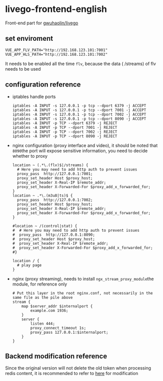 # livego-frontend-english

Front-end part for [gwuhaolin/livego](https://github.com/gwuhaolin/livego)

## set enviroment

```dotenv
VUE_APP_FLV_PATH="http://192.168.123.101:7001"
VUE_APP_HLS_PATH="http://192.168.123.101:7002"
```

It needs to be enabled all the time `flv`, because the data ( /streams) of flv needs to be used

## configuration reference

- iptables handle ports

    ```shell
    iptables -A INPUT -s 127.0.0.1 -p tcp --dport 6379 -j ACCEPT
    iptables -A INPUT -s 127.0.0.1 -p tcp --dport 7001 -j ACCEPT
    iptables -A INPUT -s 127.0.0.1 -p tcp --dport 7002 -j ACCEPT
    iptables -A INPUT -s 127.0.0.1 -p tcp --dport 8090 -j ACCEPT
    iptables -A INPUT -p TCP --dport 6379 -j REJECT
    iptables -A INPUT -p TCP --dport 7001 -j REJECT
    iptables -A INPUT -p TCP --dport 7002 -j REJECT
    iptables -A INPUT -p TCP --dport 8090 -j REJECT
    ```
  
- nginx configuration (proxy interface and video), it should be noted that `8090`the port will expose sensitive information, you need to decide whether to proxy

    ```editorconfig
    location ~ (.*\.(flv)$|/streams) {
      # Here you may need to add http auth to prevent issues
      proxy_pass  http://127.0.0.1:7001;
      proxy_set_header Host $proxy_host;
      proxy_set_header X-Real-IP $remote_addr;
      proxy_set_header X-Forwarded-For $proxy_add_x_forwarded_for;
    }
    location ~ .*\.(m3u8|ts)$ {
      proxy_pass  http://127.0.0.1:7002;
      proxy_set_header Host $proxy_host;
      proxy_set_header X-Real-IP $remote_addr;
      proxy_set_header X-Forwarded-For $proxy_add_x_forwarded_for;
    }
    
    #location ~ /(control|stat) {
    #  # Here you may need to add http auth to prevent issues
    #  proxy_pass  http://127.0.0.1:8090;
    #  proxy_set_header Host $proxy_host;
    #  proxy_set_header X-Real-IP $remote_addr;
    #  proxy_set_header X-Forwarded-For $proxy_add_x_forwarded_for;
    #}
    
    location / {
      # play page
    }
    ``` 

- nginx (proxy streaming), needs to install `ngx_stream_proxy_module`the module, for reference only

    ```editorconfig
    # Put this layer in the root nginx.conf, not necessarily in the same file as the pile above
    stream {
        map $server_addr $internalport {
            example.com 1936;
        }
        server {
            listen 444;
            proxy_connect_timeout 1s;
            proxy_pass 127.0.0.1:$internalport;
        }
    }
    ```

## Backend modification reference

Since the original version will not delete the old token when processing redis content, it is recommended to refer to [here](https://github.com/BANKA2017/livego/commit/3aedd0e6a6a3a04dfd6d6e930d558afb8c7549de) for modification

